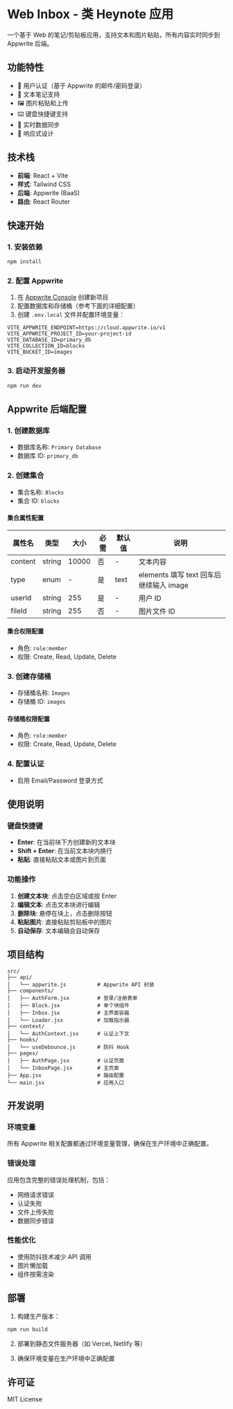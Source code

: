 # Web Inbox - 类 Heynote 应用

一个基于 Web 的笔记/剪贴板应用，支持文本和图片粘贴，所有内容实时同步到 Appwrite 后端。

## 功能特性

- 🔐 用户认证（基于 Appwrite 的邮件/密码登录）
- 📝 文本笔记支持
- 🖼️ 图片粘贴和上传
- ⌨️ 键盘快捷键支持
- 🔄 实时数据同步
- 📱 响应式设计

## 技术栈

- **前端**: React + Vite
- **样式**: Tailwind CSS
- **后端**: Appwrite (BaaS)
- **路由**: React Router

## 快速开始

### 1. 安装依赖

```bash
npm install
```

### 2. 配置 Appwrite

1. 在 [Appwrite Console](https://cloud.appwrite.io) 创建新项目
2. 配置数据库和存储桶（参考下面的详细配置）
3. 创建 `.env.local` 文件并配置环境变量：

```env
VITE_APPWRITE_ENDPOINT=https://cloud.appwrite.io/v1
VITE_APPWRITE_PROJECT_ID=your-project-id
VITE_DATABASE_ID=primary_db
VITE_COLLECTION_ID=blocks
VITE_BUCKET_ID=images
```

### 3. 启动开发服务器

```bash
npm run dev
```

## Appwrite 后端配置

### 1. 创建数据库

- 数据库名称: `Primary Database`
- 数据库 ID: `primary_db`

### 2. 创建集合

- 集合名称: `Blocks`
- 集合 ID: `blocks`

#### 集合属性配置

| 属性名  | 类型   | 大小  | 必需 | 默认值 | 说明                                    |
| ------- | ------ | ----- | ---- | ------ | --------------------------------------- |
| content | string | 10000 | 否   | -      | 文本内容                                |
| type    | enum   | -     | 是   | text   | elements 填写 text 回车后继续输入 image |
| userId  | string | 255   | 是   | -      | 用户 ID                                 |
| fileId  | string | 255   | 否   | -      | 图片文件 ID                             |

#### 集合权限配置

- 角色: `role:member`
- 权限: Create, Read, Update, Delete

### 3. 创建存储桶

- 存储桶名称: `Images`
- 存储桶 ID: `images`

#### 存储桶权限配置

- 角色: `role:member`
- 权限: Create, Read, Update, Delete

### 4. 配置认证

- 启用 Email/Password 登录方式

## 使用说明

### 键盘快捷键

- **Enter**: 在当前块下方创建新的文本块
- **Shift + Enter**: 在当前文本块内换行
- **粘贴**: 直接粘贴文本或图片到页面

### 功能操作

1. **创建文本块**: 点击空白区域或按 Enter
2. **编辑文本**: 点击文本块进行编辑
3. **删除块**: 悬停在块上，点击删除按钮
4. **粘贴图片**: 直接粘贴剪贴板中的图片
5. **自动保存**: 文本编辑会自动保存

## 项目结构

```
src/
├── api/
│   └── appwrite.js          # Appwrite API 封装
├── components/
│   ├── AuthForm.jsx         # 登录/注册表单
│   ├── Block.jsx            # 单个块组件
│   ├── Inbox.jsx            # 主界面容器
│   └── Loader.jsx           # 加载指示器
├── context/
│   └── AuthContext.jsx      # 认证上下文
├── hooks/
│   └── useDebounce.js       # 防抖 Hook
├── pages/
│   ├── AuthPage.jsx         # 认证页面
│   └── InboxPage.jsx        # 主页面
├── App.jsx                  # 路由配置
└── main.jsx                 # 应用入口
```

## 开发说明

### 环境变量

所有 Appwrite 相关配置都通过环境变量管理，确保在生产环境中正确配置。

### 错误处理

应用包含完整的错误处理机制，包括：

- 网络请求错误
- 认证失败
- 文件上传失败
- 数据同步错误

### 性能优化

- 使用防抖技术减少 API 调用
- 图片懒加载
- 组件按需渲染

## 部署

1. 构建生产版本：

```bash
npm run build
```

2. 部署到静态文件服务器（如 Vercel, Netlify 等）

3. 确保环境变量在生产环境中正确配置

## 许可证

MIT License
